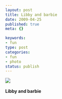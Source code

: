 ```yaml
--- 
layout: post
title: Libby and barbie
date: 2009-04-25
published: true
meta: {}

keywords: 
- fun
type: post
categories: 
- fun
- photo
status: publish
---
```

![](http://media.eick.us/2011/05/4Lbi8pbnEmq5gpirCMaU4uwTo1_5001.jpg)<br /><br /><b>Libby and barbie</b>
